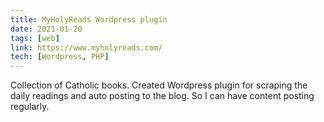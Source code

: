 ```yaml
---
title: MyHolyReads Wordpress plugin
date: 2021-01-20
tags: [web]
link: https://www.myholyreads.com/
tech: [Wordpress, PHP]
---
```


Collection of Catholic books.
Created Wordpress plugin for scraping the daily readings and auto posting to the blog. So I can have content posting regularly.
